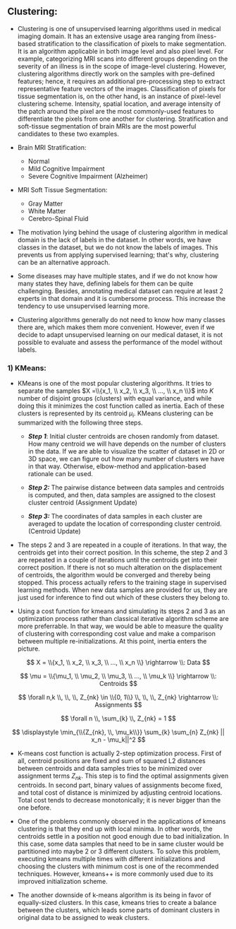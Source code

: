 
## Clustering:

* Clustering is one of unsupervised learning algorithms used in medical imaging domain. It has an extensive usage area ranging from ilness-based 
stratification to the classification of pixels to make segmentation. It is an algorithm applicable in both image level and also pixel level. For example,
categorizing MRI scans into different groups depending on the severity of an illness is in the scope of image-level clustering. However, clustering
algorithms directly work on the samples with pre-defined features; hence, it requires an additional pre-processing step to extract representative feature
vectors of the images. Classification of pixels for tissue segmentation is, on the other hand, is an instance of pixel-level clustering scheme. Intensity,
spatial location, and average intensity of the patch around the pixel are the most commonly-used features to differentiate the pixels from one another for
clustering. Stratification and soft-tissue segmentation of brain MRIs are the most powerful candidates to these two examples.

* Brain MRI Stratification:
  * Normal
  * Mild Cognitive Impairment
  * Severe Cognitive Impairment (Alzheimer)

* MRI Soft Tissue Segmentation:
  * Gray Matter
  * White Matter
  * Cerebro-Spinal Fluid


* The motivation lying behind the usage of clustering algorithm in medical domain is the lack of labels in the dataset. In other words, we have classes in 
the dataset, but we do not know the labels of images. This prevents us from applying supervised learning; that's why, clustering can be an alternative 
approach.

* Some diseases may have multiple states, and if we do not know how many states they have, defining labels for them can be quite challenging. Besides, 
annotating medical dataset can require at least 2 experts in that domain and it is cumbersome process. This increase the tendency to use unsupervised 
learning more. 

* Clustering algorithms generally do not need to know how many classes there are, which makes them more convenient. However, even if we decide to adapt
unsupervised learning on our medical dataset, it is not possible to evaluate and assess the performance of the model without labels.

### 1) KMeans:

* KMeans is one of the most popular clustering algorithms. It tries to separate the samples $X =\\{x_1, \\ x_2, \\ x_3, \\ ..., \\ x_n \\}$ into $K$ number of disjoint groups (clusters) with equal variance, and while doing this it minimizes the cost function called as inertia. Each of these clusters is represented by its centroid $\mu_i$. KMeans clustering can be summarized with the following three steps. 

  * ***Step 1***: Initial cluster centroids are chosen randomly from dataset. How many centroid we will have depends on the number of clusters in the data. 
If we are able to visualize the scatter of dataset in 2D or 3D space, we can figure out how many number of clusters we have in that way. Otherwise, 
elbow-method and application-based rationale can be used. 

  * ***Step 2:*** The pairwise distance between data samples and centroids is computed, and then, data samples are assigned to the closest cluster centroid (Assignment Update)

  * ***Step 3:*** The coordinates of data samples in each cluster are averaged to update the location of corresponding cluster centroid. (Centroid Update)

* The steps 2 and 3 are repeated in a couple of iterations. In that way, the centroids get into their correct position. In this scheme, the step 2 and 3 are repeated in a couple of iterations until the centroids get into their correct position. If there is not so much alteration on the displacement of centroids, the algorithm would be converged and thereby being stopped. This process actually refers to the training stage in supervised learning methods. When new data samples are provided for us, they are just used for inference to find out which of these clusters they belong to. 

* Using a cost function for kmeans and simulating its steps 2 and 3 as an optimization process rather than classical iterative algorithm scheme are more preferrable. In that way, we would be able to measure the quality of clustering with corresponding cost value and make a comparison between multiple re-initializations. At this point, inertia enters the picture. 


$$
X = \\{x_1, \\ x_2, \\ x_3, \\ ..., \\ x_n \\} \rightarrow \\: Data
$$

$$
\mu = \\{\mu_1, \\ \mu_2, \\ \mu_3, \\ ..., \\ \mu_k \\} \rightarrow \\: Centroids
$$

$$
\forall n,k \\, \\, \\, Z_{nk} \in \\{0, 1\\} \\, \\, \\, Z_{nk} \rightarrow \\: Assignments
$$

$$
\forall n \\, \sum_{k} \\, Z_{nk} = 1 
$$

$$
\displaystyle \min_{\\{Z_{nk}, \\, \mu_k\\}} \sum_{k} \sum_{n} Z_{nk} || x_n - \mu_k||^2
$$

* K-means cost function is actually 2-step optimization process. First of all, centroid positions are fixed and sum of squared L2 distances between centroids and data samples tries to be minimized over assignment terms $Z_{nk}$. This step is to find the optimal assignments given centroids. In second part, binary values of assignments become fixed, and total cost of distance is minimized by adjusting centroid locations. Total cost tends to decrease monotonically; it is never bigger than the one before. 

* One of the problems commonly observed in the applications of kmeans clustering is that they end up with local minima. In other words, the centroids settle in a position not good enough due to bad initialization. In this case, some data samples that need to be in same cluster would be partitioned into maybe 2 or 3 different clusters. To solve this problem, executing kmeans multiple times with different initializations and choosing the clusters with minimum cost is one of the recommended techniques. However, kmeans++ is more commonly used due to its improved initialization scheme. 

* The another downside of k-means algorithm is its being in favor of equally-sized clusters. In this case, kmeans tries to create a balance between the clusters, which leads some parts of dominant clusters in original data to be assigned to weak clusters.
